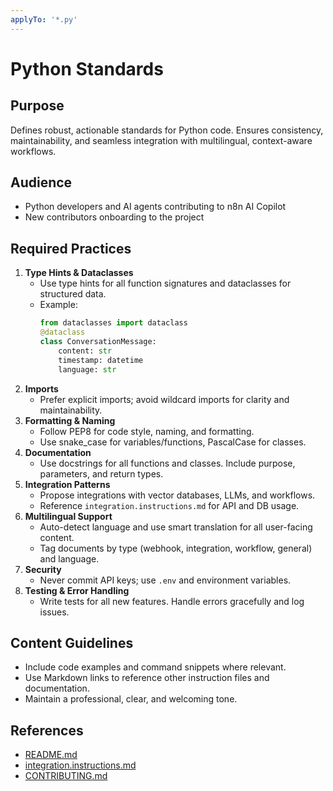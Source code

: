 ```yaml
---
applyTo: '*.py'
---
```

# Python Standards

## Purpose
Defines robust, actionable standards for Python code. Ensures consistency, maintainability, and seamless integration with multilingual, context-aware workflows.

## Audience
- Python developers and AI agents contributing to n8n AI Copilot
- New contributors onboarding to the project

## Required Practices
1. **Type Hints & Dataclasses**
   - Use type hints for all function signatures and dataclasses for structured data.
   - Example:
     ```python
     from dataclasses import dataclass
     @dataclass
     class ConversationMessage:
         content: str
         timestamp: datetime
         language: str
     ```
2. **Imports**
   - Prefer explicit imports; avoid wildcard imports for clarity and maintainability.
3. **Formatting & Naming**
   - Follow PEP8 for code style, naming, and formatting.
   - Use snake_case for variables/functions, PascalCase for classes.
4. **Documentation**
   - Use docstrings for all functions and classes. Include purpose, parameters, and return types.
5. **Integration Patterns**
   - Propose integrations with vector databases, LLMs, and workflows.
   - Reference `integration.instructions.md` for API and DB usage.
6. **Multilingual Support**
   - Auto-detect language and use smart translation for all user-facing content.
   - Tag documents by type (webhook, integration, workflow, general) and language.
7. **Security**
   - Never commit API keys; use `.env` and environment variables.
8. **Testing & Error Handling**
   - Write tests for all new features. Handle errors gracefully and log issues.

## Content Guidelines
- Include code examples and command snippets where relevant.
- Use Markdown links to reference other instruction files and documentation.
- Maintain a professional, clear, and welcoming tone.

## References
- [README.md](../../README.md)
- [integration.instructions.md](./integration.instructions.md)
- [CONTRIBUTING.md](../CONTRIBUTING.md)